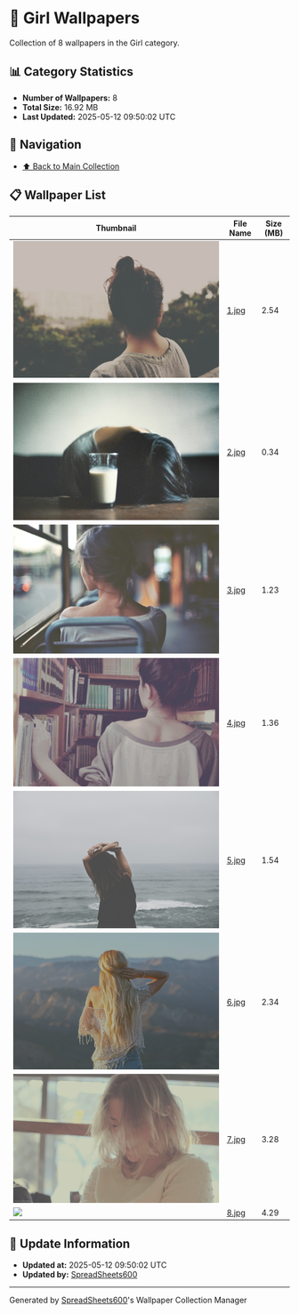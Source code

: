 # 📁 Girl Wallpapers

Collection of 8 wallpapers in the Girl category.

## 📊 Category Statistics
- **Number of Wallpapers:** 8
- **Total Size:** 16.92 MB
- **Last Updated:** 2025-05-12 09:50:02 UTC

## 📑 Navigation
- [⬆️ Back to Main Collection](../../README.md)

## 📋 Wallpaper List

| Thumbnail | File Name | Size (MB) |
|-----------|-----------|-----------|
| ![](1.jpg) | [1.jpg](1.jpg) | 2.54 |
| ![](2.jpg) | [2.jpg](2.jpg) | 0.34 |
| ![](3.jpg) | [3.jpg](3.jpg) | 1.23 |
| ![](4.jpg) | [4.jpg](4.jpg) | 1.36 |
| ![](5.jpg) | [5.jpg](5.jpg) | 1.54 |
| ![](6.jpg) | [6.jpg](6.jpg) | 2.34 |
| ![](7.jpg) | [7.jpg](7.jpg) | 3.28 |
| ![](8.jpg) | [8.jpg](8.jpg) | 4.29 |


## 🔄 Update Information
- **Updated at:** 2025-05-12 09:50:02 UTC
- **Updated by:** [SpreadSheets600](https://github.com/SpreadSheets600)

---
Generated by [SpreadSheets600](https://github.com/SpreadSheets600)'s Wallpaper Collection Manager
